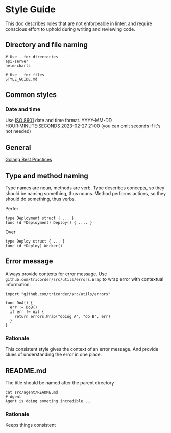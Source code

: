# Style Guide

This doc describes rules that are not enforceable in linter, and require
conscious effort to uphold during writing and reviewing code.

## Directory and file naming

```
# Use - for directories
api-server
helm-charts

# Use _ for files
STYLE_GUIDE.md
```

## Common styles

### Date and time

Use [ISO 8601](https://en.wikipedia.org/wiki/ISO_8601) date and time format.
YYYY-MM-DD HOUR:MINUTE:SECONDS
2023-02-27 21:00 (you can omit seconds if it's not needed)

## General

[Golang Best Practices](
https://google.github.io/styleguide/go/best-practices.html)

## Type and method naming

Type names are noun, methods are verb. Type describes concepts, so they should
be naming something, thus nouns. Method performs actions, so they should do
something, thus verbs.

Perfer
```
type Deployment struct { ... }
func (d *Deployment) Deploy() { .... }
```
Over
```
type Deploy struct { ... }
func (d *Deploy) Worker()
```

## Error message

Always provide contexts for error message. Use
`github.com/tricorder/src/utils/errors.Wrap` to wrap error with contextual
information.

```
import "github.com/tricorder/src/utils/errors"

func DoA() {
  err := DoB()
  if err != nil {
    return errors.Wrap("doing A", "do B", err)
  }
}
```

### Rationale
This consistent style gives the context of an error message. And provide clues
of understanding the error in one place.

## README.md

The title should be named after the parent directory
```
cat src/agent/README.md
# Agent
Agent is doing someting incredible ...
```

### Rationale

Keeps things consistent

